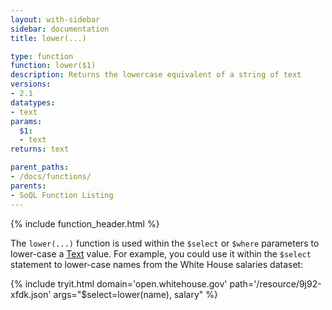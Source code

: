 ```yaml
---
layout: with-sidebar
sidebar: documentation
title: lower(...)

type: function
function: lower($1)
description: Returns the lowercase equivalent of a string of text
versions:
- 2.1
datatypes:
- text 
params:
  $1:
  - text
returns: text

parent_paths: 
- /docs/functions/
parents: 
- SoQL Function Listing 
---
```


{% include function_header.html %}

The `lower(...)` function is used within the `$select` or `$where` parameters to lower-case a [Text](/docs/datatypes/text.html) value. For example, you could use it within the `$select` statement to lower-case names from the White House salaries dataset:

{% include tryit.html domain='open.whitehouse.gov' path='/resource/9j92-xfdk.json' args="$select=lower(name), salary" %}
